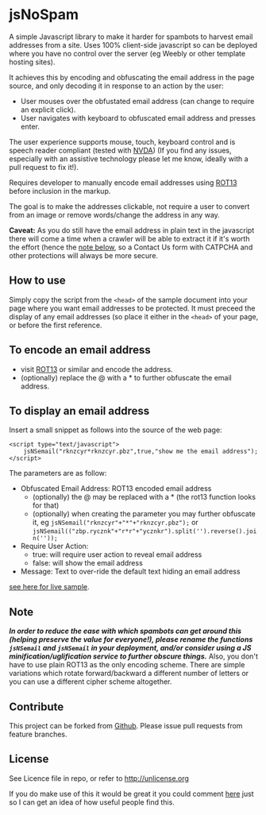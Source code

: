# jsNoSpam

A simple Javascript library to make it harder for spambots to harvest email addresses from a site.
Uses 100% client-side javascript so can be deployed where you have no control over the server (eg Weebly or other template hosting sites).

It achieves this by encoding and obfuscating the email address in the page source, and only decoding it in response to an action by the user:
* User mouses over the obfustated email address (can change to require an explicit click).
* User navigates with keyboard to obfuscated email address and presses enter.

The user experience supports mouse, touch, keyboard control and is speech reader compliant (tested with [NVDA](http://www.nvaccess.org/)) (If you find any issues, especially with an assistive technology please let me know, ideally with a pull request to fix it!).

Requires developer to manually encode email addresses using [ROT13](http://rot13.com) before inclusion in the markup.

The goal is to make the addresses clickable, not require a user to convert from an image or remove words/change the address in any way.

<b>Caveat:</b> As you do still have the email address in plain text in the javascript there will come a time when a crawler will be able to extract it if it's worth the effort
(hence the <a href="#note">note below</a>, so a Contact Us form with CATPCHA and other protections will always be more secure.

How to use
----------
Simply copy the script from the <code>&lt;head></code> of the sample document into your page where you want email addresses to be protected.
It must preceed the display of any email addresses (so place it either in the <code>&lt;head></code> of your page, or before the first reference.
    
To encode an email address
--------------------------
* visit [ROT13](http://rot13.com) or similar and encode the address.
* (optionally) replace the @ with a * to further obfuscate the email address.

To display an email address
---------------------------
Insert a small snippet as follows into the source of the web page:

    <script type="text/javascript">
        jsNSemail("rknzcyr*rknzcyr.pbz",true,"show me the email address");
    </script>
        
The parameters are as follow:
* Obfuscated Email Address: ROT13 encoded email address
    * (optionally) the @ may be replaced with a * (the rot13 function looks for that)
    * (optionally) when creating the parameter you may further obfuscate it, eg <code>jsNSemail("rknzcyr"+"\*"+"rknzcyr.pbz");</code> or <code>jsNSemail(("zbp.rycznk"+"r\*r"+"ycznkr").split('').reverse().join(''));</code>
* Require User Action:
    * true: will require user action to reveal email address
    * false: will show the email address
* Message: Text to over-ride the default text hiding an email address

[see here for live sample](https://cdn.rawgit.com/Offbeatmammal/jsNoSpam/master/index.html).

Note
----
<b><i>In order to reduce the ease with which spambots can get around this (helping preserve the value for everyone!), please rename the functions <code>jsNSemail</code> and <code>jsNSemail</code> in your deployment, 
and/or consider using a JS minification/uglification service to further obscure things.</b></i>
Also, you don't have to use plain ROT13 as the only encoding scheme. There are simple variations which rotate forward/backward a different number of letters
or you can use a different cipher scheme altogether.

Contribute
----------
This project can be forked from
[Github](https://github.com/Offbeatmammal/jsNoSpam). Please issue pull
requests from feature branches.

License
-------
See Licence file in repo, or refer to http://unlicense.org

If you do make use of this it would be great it you could comment [here](http://post.offbeatmammal.com/2016/03/06/jsnospam-make-it-harder-for-bots-to-find-your-email-address/) just so I can get an idea of how useful people find this.